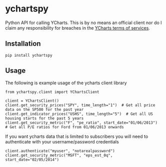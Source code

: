 ychartspy
=========

Python API for calling YCharts. This is by no means an official client nor do I claim
any responsibility for breaches in the [YCharts terms of services][1].

Installation
------------

    pip install ychartspy

Usage
-----
The following is example usage of the ycharts client library

    from ychartspy.client import YChartsClient

    client = YChartsClient()
    client.get_security_prices("SPY", time_length="1")  # Get all price data on the SP500 for the past year
    client.get_indicator_prices("USHS", time_length="5")  # Get all US housing starts for the past 5 years
    client.get_security_metric("F", "pe_ratio", start_date="01/06/2013")  # Get all P/E ratios for Ford from 01/06/2013 onwards

If you want ycharts data that is limited to subscribers you will need to authenticate with 
your username/password credentials

    client.authenticate("myuser", "notarealpassword")
    client.get_security_metric("MSFT", "eps_est_0q", start_date="02/05/2014")

[1]: http://ycharts.com/about/terms
